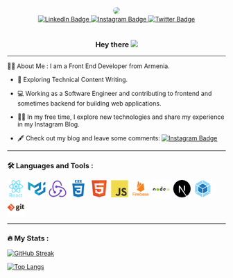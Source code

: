 <div id="header" align="center">
  <img src="https://drive.google.com/file/d/1cIvORSIEuxsTROwfMww4W1r832lbhyZY/view?usp=sharing" width="200" style="border-radius: 20px"/>
  <div id="badges">
  <a href="https://www.linkedin.com/in/vazgenzadayan/" target="_blank">
    <img src="https://img.shields.io/badge/LinkedIn-blue?style=for-the-badge&logo=linkedin&logoColor=white" alt="LinkedIn Badge"/>
  </a>
  <a href="https://www.instagram.com/vazgen.zadayan/">
    <img src="https://img.shields.io/badge/Instagram-fb3958?style=for-the-badge&logo=instagram&logoColor=white" alt="Instagram Badge"/>
  </a>
  <a href="https://vazgenzadayan.github.io/portfolio/">
    <img src="https://img.shields.io/badge/Portfolio-ffaa00?style=for-the-badge&logo=github&logoColor=white" alt="Twitter Badge"/>
  </a>
</div>
  <img src="https://komarev.com/ghpvc/?username=VazgenZadayane&style=flat-square&color=blue" alt=""/>
  <h3 style="border-bottom: none;"> Hey there
    <img src="https://media.giphy.com/media/hvRJCLFzcasrR4ia7z/giphy.gif" width="30px"/>
  </h3>
</div>

---

👨‍💻 About Me : I am a Front End Developer from Armenia.

- 📖 Exploring Technical Content Writing.

- 💻 Working as a Software Engineer and contributing to frontend and sometimes backend for building web applications.

- 👨‍🏫 In my free time, I explore new technologies and share my experience in my Instagram Blog.

- 🖋️ Check out my blog and leave some comments: [![Instagram Badge](https://img.shields.io/badge/-Instagram-fb3958?style=flat&logo=Instagram&logoColor=white)](https://www.instagram.com/vazgen.zadayan/)

---

### :hammer_and_wrench: Languages and Tools :
<div>
  <img src="https://github.com/devicons/devicon/blob/master/icons/react/react-original-wordmark.svg" title="React" alt="React" width="40" height="40"/>&nbsp;
  <img src="https://github.com/devicons/devicon/blob/master/icons/materialui/materialui-original.svg" title="Material UI" alt="Material UI" width="40" height="40"/>&nbsp;
  <img src="https://github.com/devicons/devicon/blob/master/icons/redux/redux-original.svg" title="Redux" alt="Redux " width="40" height="40"/>&nbsp;
  <img src="https://github.com/devicons/devicon/blob/master/icons/css3/css3-plain-wordmark.svg"  title="CSS3" alt="CSS" width="40" height="40"/>&nbsp;
  <img src="https://github.com/devicons/devicon/blob/master/icons/html5/html5-original.svg" title="HTML5" alt="HTML" width="40" height="40"/>&nbsp;
  <img src="https://github.com/devicons/devicon/blob/master/icons/javascript/javascript-original.svg" title="JavaScript" alt="JavaScript" width="40" height="40"/>&nbsp;
  <img src="https://github.com/devicons/devicon/blob/master/icons/firebase/firebase-plain-wordmark.svg" title="Firebase" alt="Firebase" width="40" height="40"/>&nbsp;
  <img src="https://github.com/devicons/devicon/blob/master/icons/nodejs/nodejs-original-wordmark.svg" title="NodeJS" alt="NodeJS" width="40" height="40"/>&nbsp;
    <img src="https://raw.githubusercontent.com/devicons/devicon/1119b9f84c0290e0f0b38982099a2bd027a48bf1/icons/nextjs/nextjs-original.svg" title="NodeJS" alt="NodeJS" width="40" height="40"/>&nbsp;
    <img src="https://raw.githubusercontent.com/devicons/devicon/1119b9f84c0290e0f0b38982099a2bd027a48bf1/icons/webpack/webpack-original.svg" title="NodeJS" alt="NodeJS" width="40" height="40"/>&nbsp;
  <img src="https://github.com/devicons/devicon/blob/master/icons/git/git-original-wordmark.svg" title="Git" **alt="Git" width="40" height="40"/>
</div>

---

### :fire: My Stats :
[![GitHub Streak](http://github-readme-streak-stats.herokuapp.com?user=VazgenZadayan&theme=gotham&hide_border=true)](https://git.io/streak-stats)

[![Top Langs](https://github-readme-stats.vercel.app/api/top-langs/?username=VazgenZadayan&layout=compact&theme=vision-friendly-dark)](https://github.com/anuraghazra/github-readme-stats)

